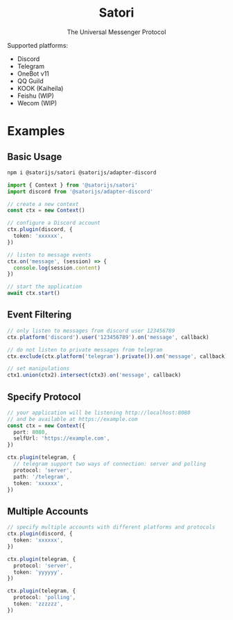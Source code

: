 <div align="center">
  <h1 id="satori">Satori</h1>
  <p>The Universal Messenger Protocol</p>
</div>

Supported platforms:

- Discord
- Telegram
- OneBot v11
- QQ Guild
- KOOK (Kaiheila)
- Feishu (WIP)
- Wecom (WIP)

# Examples

## Basic Usage

```sh
npm i @satorijs/satori @satorijs/adapter-discord
```

```ts
import { Context } from '@satorijs/satori'
import discord from '@satorijs/adapter-discord'

// create a new context
const ctx = new Context()

// configure a Discord account
ctx.plugin(discord, {
  token: 'xxxxxx',
})

// listen to message events
ctx.on('message', (session) => {
  console.log(session.content)
})

// start the application
await ctx.start()
```

## Event Filtering

```ts
// only listen to messages from discord user 123456789
ctx.platform('discord').user('123456789').on('message', callback)

// do not listen to private messages from telegram
ctx.exclude(ctx.platform('telegram').private()).on('message', callback)

// set manipulations
ctx1.union(ctx2).intersect(ctx3).on('message', callback)
```

## Specify Protocol

```ts
// your application will be listening http://localhost:8080
// and be available at https://example.com
const ctx = new Context({
  port: 8080,
  selfUrl: 'https://example.com',
})

ctx.plugin(telegram, {
  // telegram support two ways of connection: server and polling
  protocol: 'server',
  path: '/telegram',
  token: 'xxxxxx',
})
```

## Multiple Accounts

```ts
// specify multiple accounts with different platforms and protocols
ctx.plugin(discord, {
  token: 'xxxxxx',
})

ctx.plugin(telegram, {
  protocol: 'server',
  token: 'yyyyyy',
})

ctx.plugin(telegram, {
  protocol: 'polling',
  token: 'zzzzzz',
})
```
